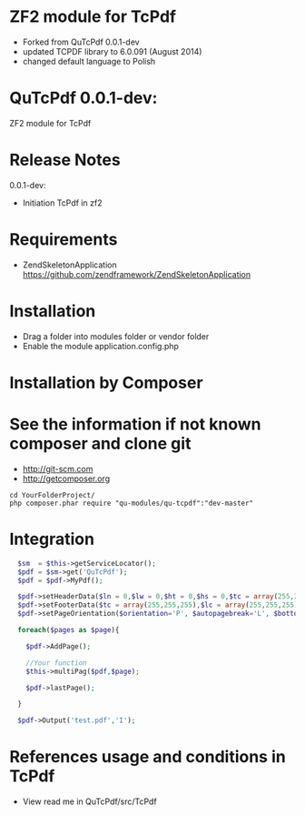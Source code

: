 ZF2 module for TcPdf
========================

- Forked from QuTcPdf 0.0.1-dev
- updated TCPDF library to 6.0.091 (August 2014)
- changed default language to Polish


QuTcPdf 0.0.1-dev:
========================

ZF2 module for TcPdf

Release Notes
========================

0.0.1-dev:

- Initiation TcPdf in zf2

Requirements
========================
- ZendSkeletonApplication https://github.com/zendframework/ZendSkeletonApplication

Installation
========================
- Drag a folder into modules folder or vendor folder
- Enable the module application.config.php

Installation by Composer
========================
See the information if not known composer and clone git
=========================================================
- http://git-scm.com
- http://getcomposer.org

```
cd YourFolderProject/
php composer.phar require "qu-modules/qu-tcpdf":"dev-master"
```

Integration
========================
```php
  $sm  = $this->getServiceLocator();
  $pdf = $sm->get('QuTcPdf');
  $pdf = $pdf->MyPdf();

  $pdf->setHeaderData($ln = 0,$lw = 0,$ht = 0,$hs = 0,$tc = array(255,255,255),$lc = array(255,255,255));
  $pdf->setFooterData($tc = array(255,255,255),$lc = array(255,255,255));
  $pdf->setPageOrientation($orientation='P', $autopagebreak='L', $bottommargin=-200);

  foreach($pages as $page){

    $pdf->AddPage();

    //Your function
    $this->multiPag($pdf,$page);

    $pdf->lastPage();

  }

  $pdf->Output('test.pdf','I');
```

References usage and conditions in TcPdf
========================
- View read me in QuTcPdf/src/TcPdf
